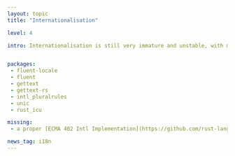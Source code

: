 ```yaml
---
layout: topic
title: "Internationalisation"

level: 4

intro: Internationalisation is still very immature and unstable, with most libraries being only weeks old and not used in production yet. In terms of i18n-ized message formatting, current options are gettext, fluent and ICU MessageFormat (via `rust_icu`).


packages:
 - fluent-locale
 - fluent
 - gettext
 - gettext-rs
 - intl_pluralrules
 - unic
 - rust_icu

missing:
 - a proper [ECMA 402 Intl Implementation](https://github.com/rust-lang/rfcs/issues/858)

news_tag: i18n
---
```

